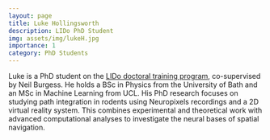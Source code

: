 ```yaml
---
layout: page
title: Luke Hollingsworth
description: LIDo PhD Student
img: assets/img/lukeH.jpg
importance: 1
category: PhD Students
---
```


Luke is a PhD student on the [LIDo doctoral training program](https://www.lido-dtp.ac.uk/), co-supervised by Neil Burgess. He holds a BSc in Physics from the University of Bath and an MSc in Machine Learning from UCL. His PhD research focuses on studying path integration in rodents using Neuropixels recordings and a 2D virtual reality system. This combines experimental and theoretical work with advanced computational analyses to investigate the neural bases of spatial navigation.
